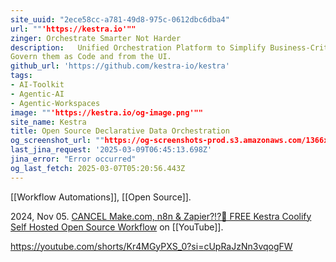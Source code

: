 ```yaml
---
site_uuid: "2ece58cc-a781-49d8-975c-0612dbc6dba4"
url: ""'https://kestra.io'""
zinger: Orchestrate Smarter Not Harder
description:   Unified Orchestration Platform to Simplify Business-Critical Workflows and
Govern them as Code and from the UI.
github_url: 'https://github.com/kestra-io/kestra'
tags:
- AI-Toolkit
- Agentic-AI
- Agentic-Workspaces
image: ""'https://kestra.io/og-image.png'""
site_name: Kestra
title: Open Source Declarative Data Orchestration
og_screenshot_url: ""https://og-screenshots-prod.s3.amazonaws.com/1366x768/80/false/b29fb5bc4c42e59de38bc74d3b9b7e54be426e689b7cf8bd5af39645c07e1b7b.jpeg""
last_jina_request: '2025-03-09T06:45:13.698Z'
jina_error: "Error occurred"
og_last_fetch: 2025-03-07T05:20:56.443Z
---
```

[[Workflow Automations]], [[Open Source]].

2024, Nov 05. [CANCEL Make.com, n8n & Zapier?!?🤖 FREE Kestra Coolify Self Hosted Open Source Workflow](https://youtu.be/z3EZ_UEBGNc?si=5LCivJV2VaMUyuXh) on [[YouTube]].

https://youtube.com/shorts/Kr4MGyPXS_0?si=cUpRaJzNn3vqogFW
